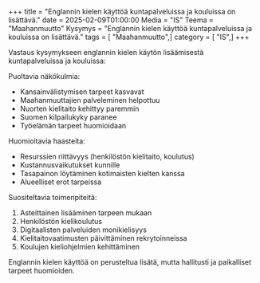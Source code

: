 +++
title = "Englannin kielen käyttöä kuntapalveluissa ja kouluissa on lisättävä."
date = 2025-02-09T01:00:00
Media = "IS"
Teema = "Maahanmuutto"
Kysymys = "Englannin kielen käyttöä kuntapalveluissa ja kouluissa on lisättävä."
tags = [ "Maahanmuutto",]
category = [ "IS",]
+++

Vastaus kysymykseen englannin kielen käytön lisäämisestä kuntapalveluissa ja kouluissa:

Puoltavia näkökulmia:
- Kansainvälistymisen tarpeet kasvavat
- Maahanmuuttajien palveleminen helpottuu
- Nuorten kielitaito kehittyy paremmin
- Suomen kilpailukyky paranee
- Työelämän tarpeet huomioidaan

Huomioitavia haasteita:
- Resurssien riittävyys (henkilöstön kielitaito, koulutus)
- Kustannusvaikutukset kunnille
- Tasapainon löytäminen kotimaisten kielten kanssa
- Alueelliset erot tarpeissa

Suositeltavia toimenpiteitä:
1. Asteittainen lisääminen tarpeen mukaan
2. Henkilöstön kielikoulutus
3. Digitaalisten palveluiden monikielisyys
4. Kielitaitovaatimusten päivittäminen rekrytoinneissa
5. Koulujen kieliohjelmien kehittäminen

Englannin kielen käyttöä on perusteltua lisätä, mutta hallitusti ja paikalliset tarpeet huomioiden.